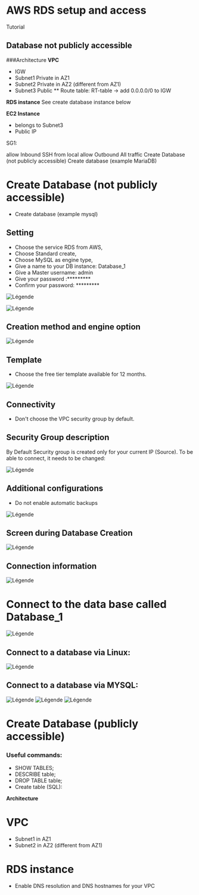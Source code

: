 # AWS RDS setup and access
 Tutorial

 ## Database not publicly accessible
 ###Architecture
 **VPC**
 * IGW
 * Subnet1 Private in AZ1
 * Subnet2 Private in AZ2 (different from AZ1)
 * Subnet3 Public
 ** Route table: RT-table -> add 0.0.0.0/0 to IGW

 **RDS instance**
 See create database instance below

 **EC2 Instance**
 * belongs to Subnet3
 * Public IP

 SG1:

 allow Inbound SSH from local
 allow Outbound All traffic
 Create Database (not publicly accessible)
 Create database (example MariaDB)

# Create Database (not publicly accessible)
* Create database (example mysql)

## Setting
* Choose the service RDS from AWS,
* Choose Standard create,
* Choose MySQL as engine type,
* Give a name to your DB instance: Database_1
* Give a Master username: admin
* Give your password :*********
* Confirm your password: *********

![Légende](create_RDS.PNG)

![Légende](Settings.PNG)

## Creation method and engine option

![Légende](Engine.PNG)

## Template

* Choose the free tier template available for 12 months.

![Légende](Template.PNG)

## Connectivity

* Don't choose the VPC security group by default.

## Security Group description

By Default Security group is created only for your current IP (Source). To be able to connect, it needs to be changed:



![Légende](Connect_conf.PNG)

## Additional configurations

* Do not enable automatic backups

![Légende](Data_base_options.PNG)

## Screen during Database Creation

![Légende](creating.PNG)

## Connection information

![Légende](Endpoint.PNG)

# Connect to the data base called Database_1

![Légende](Linux_connect.PNG)

## Connect to a database via Linux:

![Légende](Linux_create.PNG)

## Connect to a database via MYSQL:

![Légende](Connection_MYSQL.PNG)
![Légende](Check_connection.PNG)
![Légende](Table_display_MYSQL.PNG)

# Create Database (publicly accessible)



### Useful commands:

* SHOW TABLES;
* DESCRIBE table;
* DROP TABLE table;
* Create table (SQL):

**Architecture**

# VPC
* Subnet1 in AZ1
* Subnet2 in AZ2 (different from AZ1)

# RDS instance
* Enable DNS resolution and DNS hostnames for your VPC
